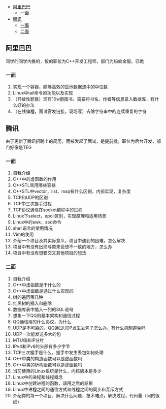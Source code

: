 
<!-- @import "[TOC]" {cmd="toc" depthFrom=1 depthTo=6 orderedList=false} -->
<!-- code_chunk_output -->

* [阿里巴巴](#阿里巴巴)
	* [一面](#一面)
* [腾讯](#腾讯)
	* [一面](#一面-1)
	* [二面](#二面)

<!-- /code_chunk_output -->

## 阿里巴巴

同学的同学内推的，投的职位为C++开发工程师，部门为蚂蚁金服，已跪

### 一面

1. 实现一个容器，能够高效的显示数据流中的中位数
2. Linux中tail命令的功能以及实现
3. （开放性题目）现有10w册图书，需要将书名、作者等信息录入数据库，有什么好的办法
4. （在线编程，面试官发链接，现场写）去除字符串中的连续重复的字符

## 腾讯

由于更新了腾讯招聘上的简历，而被发起了面试，是提前批，职位为后台开发，部门好像是TEG

### 一面

1. 自我介绍
2. C++中的虚函数的作用
3. C++STL常用哪些容器
4. C++STL中vector，list，map有什么区别，内部实现，复杂度
5. TCP和UDP的区别
6. TCP中三次握手过程
7. TCP协议通信在socket编程中的过程
8. Linux下select，epoll区别，实现原理和适用场景
9. Linux中的awk，sed命令
10. shell语言的使用情况
11. Vim的使用
12. 介绍一个项目及其实际意义，项目中遇到的困难，怎么解决
13. 项目中有没有出现与原来设想不一致的地方，怎么办
14. 项目中有没有想要交叉其他项目的想法

### 二面

1. 自我介绍
2. C++中虚函数是干什么的
3. C++中虚函数是通过什么实现的
4. 树的遍历哪几种
5. 红黑树的插入和删除
6. 数据库表中插入一列的SQL语句
7. 想象一下QQ的基本架构和通信过程
8. QQ通信用的什么协议，为什么
9. UDP是不可靠的，QQ通过UDP发生丢包了怎么办，有什么机制避免吗
10. UDP一次能发送多大的包
11. MTU值和IP分片
12. IPv4和IPv6的头部有多少字节
13. TCP三次握手是什么，握手中发生丢包如何处理
14. C++中类的构造函数可以是虚函数吗
15. C++中类的析构函数可以是虚函数吗
16. 当前使用的Linux系统是什么，内核版本是多少
17. Linux中的进程和线程概念
18. Linux中创建进程的函数，调用之后的结果
19. Linux中进程之间的通信方式和线程之间的同步和互斥方式
20. 介绍你的每一个项目，解决什么问题，技术难点，解决过程，代码量（问的很细）
